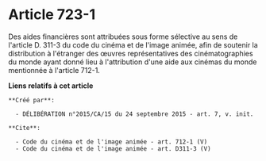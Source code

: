 # Article 723-1

Des aides financières sont attribuées sous forme sélective au sens de l'article D. 311-3 du code du cinéma et de l'image
animée, afin de soutenir la distribution à l'étranger des œuvres représentatives des cinématographies du monde ayant donné
lieu à l'attribution d'une aide aux cinémas du monde mentionnée à l'article 712-1.

**Liens relatifs à cet article**

	**Créé par**:

	  - DÉLIBÉRATION n°2015/CA/15 du 24 septembre 2015 - art. 7, v. init.

	**Cite**:

	  - Code du cinéma et de l'image animée - art. 712-1 (V)
	  - Code du cinéma et de l'image animée - art. D311-3 (V)
